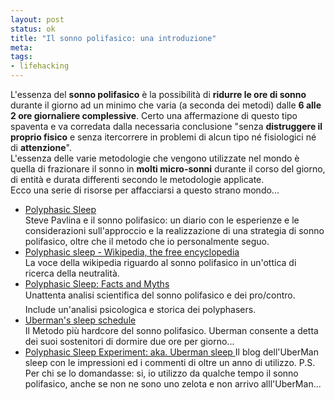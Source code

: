 ```yaml
--- 
layout: post
status: ok
title: "Il sonno polifasico: una introduzione"
meta: 
tags: 
- lifehacking
---
```

L'essenza del **sonno polifasico** è la possibilità di **ridurre le ore di sonno** durante il giorno ad un minimo che varia (a seconda dei metodi) dalle **6 alle 2 ore giornaliere complessive**. Certo una affermazione di questo tipo spaventa e va corredata dalla necessaria conclusione "senza **distruggere il proprio fisico** e senza itercorrere in problemi di alcun tipo né fisiologici né di **attenzione**".  
L'essenza delle varie metodologie che vengono utilizzate nel mondo è quella di frazionare il sonno in **molti micro-sonni** durante il corso del giorno, di entità e durata differenti secondo le metodologie applicate.  
Ecco una serie di risorse per affacciarsi a questo strano mondo...
* [Polyphasic Sleep](http://www.stevepavlina.com/blog/2005/10/polyphasic-sleep/)  
    Steve Pavlina e il sonno polifasico: un diario con le esperienze e le considerazioni sull'approccio e la realizzazione di una strategia di sonno polifasico, oltre che il metodo che io personalmente seguo.
* [Polyphasic sleep - Wikipedia, the free encyclopedia](http://en.wikipedia.org/wiki/Polyphasic_sleep)  
    La voce della wikipedia riguardo al sonno polifasico in un'ottica di ricerca della neutralità.
* [Polyphasic Sleep: Facts and Myths](http://www.supermemo.com/articles/polyphasic.htm)  
    Unattenta analisi scientifica del sonno polifasico e dei pro/contro. Include un'analisi psicologica e storica dei polyphasers.
* [Uberman's sleep schedule](http://www.kuro5hin.org/story/2002/4/15/103358/720)  
   Il Metodo più hardcore del sonno polifasico. Uberman consente a detta dei suoi sostenitori di dormire due ore per giorno...
* [Polyphasic Sleep Experiment: aka. Uberman sleep  ](http://polyphasic.blogspot.com/)
    Il blog dell'UberMan sleep con le impressioni ed i commenti di oltre un anno di utilizzo.
P.S. Per chi se lo domandasse: si, io utilizzo da qualche tempo il sonno polifasico, anche se non ne sono uno zelota e non arrivo alll'UberMan... 
